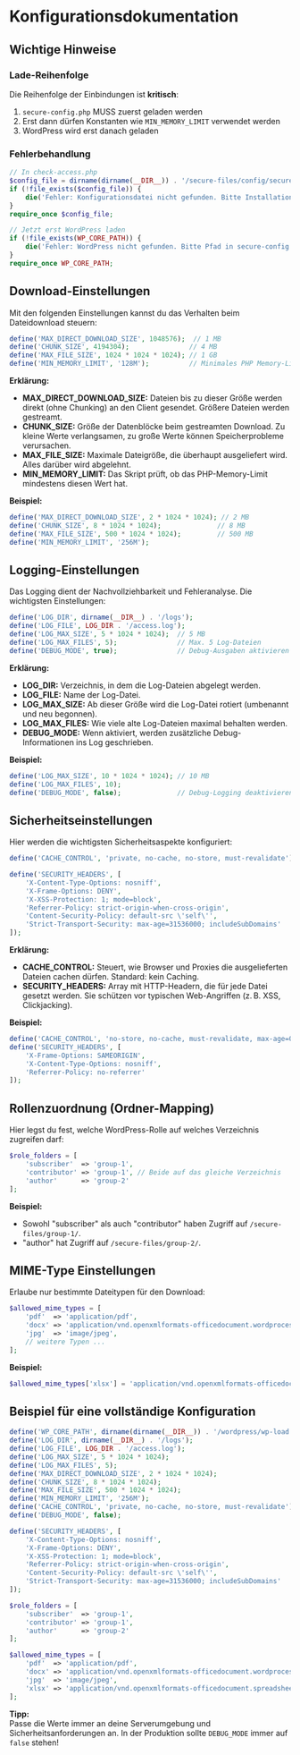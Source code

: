# Konfigurationsdokumentation

## Wichtige Hinweise

### Lade-Reihenfolge
Die Reihenfolge der Einbindungen ist **kritisch**:
1. `secure-config.php` MUSS zuerst geladen werden
2. Erst dann dürfen Konstanten wie `MIN_MEMORY_LIMIT` verwendet werden
3. WordPress wird erst danach geladen

### Fehlerbehandlung
```php
// In check-access.php
$config_file = dirname(dirname(__DIR__)) . '/secure-files/config/secure-config.php';
if (!file_exists($config_file)) {
    die('Fehler: Konfigurationsdatei nicht gefunden. Bitte Installation überprüfen.');
}
require_once $config_file;

// Jetzt erst WordPress laden
if (!file_exists(WP_CORE_PATH)) {
    die('Fehler: WordPress nicht gefunden. Bitte Pfad in secure-config.php überprüfen.');
}
require_once WP_CORE_PATH;
```

## Download-Einstellungen

Mit den folgenden Einstellungen kannst du das Verhalten beim Dateidownload steuern:

```php
define('MAX_DIRECT_DOWNLOAD_SIZE', 1048576);  // 1 MB
define('CHUNK_SIZE', 4194304);               // 4 MB
define('MAX_FILE_SIZE', 1024 * 1024 * 1024); // 1 GB
define('MIN_MEMORY_LIMIT', '128M');          // Minimales PHP Memory-Limit
```

**Erklärung:**
- **MAX_DIRECT_DOWNLOAD_SIZE:** Dateien bis zu dieser Größe werden direkt (ohne Chunking) an den Client gesendet. Größere Dateien werden gestreamt.
- **CHUNK_SIZE:** Größe der Datenblöcke beim gestreamten Download. Zu kleine Werte verlangsamen, zu große Werte können Speicherprobleme verursachen.
- **MAX_FILE_SIZE:** Maximale Dateigröße, die überhaupt ausgeliefert wird. Alles darüber wird abgelehnt.
- **MIN_MEMORY_LIMIT:** Das Skript prüft, ob das PHP-Memory-Limit mindestens diesen Wert hat.

**Beispiel:**
```php
define('MAX_DIRECT_DOWNLOAD_SIZE', 2 * 1024 * 1024); // 2 MB
define('CHUNK_SIZE', 8 * 1024 * 1024);              // 8 MB
define('MAX_FILE_SIZE', 500 * 1024 * 1024);         // 500 MB
define('MIN_MEMORY_LIMIT', '256M');
```

## Logging-Einstellungen

Das Logging dient der Nachvollziehbarkeit und Fehleranalyse. Die wichtigsten Einstellungen:

```php
define('LOG_DIR', dirname(__DIR__) . '/logs');
define('LOG_FILE', LOG_DIR . '/access.log');
define('LOG_MAX_SIZE', 5 * 1024 * 1024);  // 5 MB
define('LOG_MAX_FILES', 5);               // Max. 5 Log-Dateien
define('DEBUG_MODE', true);               // Debug-Ausgaben aktivieren
```

**Erklärung:**
- **LOG_DIR:** Verzeichnis, in dem die Log-Dateien abgelegt werden.
- **LOG_FILE:** Name der Log-Datei.
- **LOG_MAX_SIZE:** Ab dieser Größe wird die Log-Datei rotiert (umbenannt und neu begonnen).
- **LOG_MAX_FILES:** Wie viele alte Log-Dateien maximal behalten werden.
- **DEBUG_MODE:** Wenn aktiviert, werden zusätzliche Debug-Informationen ins Log geschrieben.

**Beispiel:**
```php
define('LOG_MAX_SIZE', 10 * 1024 * 1024); // 10 MB
define('LOG_MAX_FILES', 10);
define('DEBUG_MODE', false);              // Debug-Logging deaktivieren (empfohlen in Produktion)
```

## Sicherheitseinstellungen

Hier werden die wichtigsten Sicherheitsaspekte konfiguriert:

```php
define('CACHE_CONTROL', 'private, no-cache, no-store, must-revalidate');

define('SECURITY_HEADERS', [
    'X-Content-Type-Options: nosniff',
    'X-Frame-Options: DENY',
    'X-XSS-Protection: 1; mode=block',
    'Referrer-Policy: strict-origin-when-cross-origin',
    'Content-Security-Policy: default-src \'self\'',
    'Strict-Transport-Security: max-age=31536000; includeSubDomains'
]);
```

**Erklärung:**
- **CACHE_CONTROL:** Steuert, wie Browser und Proxies die ausgelieferten Dateien cachen dürfen. Standard: kein Caching.
- **SECURITY_HEADERS:** Array mit HTTP-Headern, die für jede Datei gesetzt werden. Sie schützen vor typischen Web-Angriffen (z. B. XSS, Clickjacking).

**Beispiel:**
```php
define('CACHE_CONTROL', 'no-store, no-cache, must-revalidate, max-age=0');
define('SECURITY_HEADERS', [
    'X-Frame-Options: SAMEORIGIN',
    'X-Content-Type-Options: nosniff',
    'Referrer-Policy: no-referrer'
]);
```

## Rollenzuordnung (Ordner-Mapping)

Hier legst du fest, welche WordPress-Rolle auf welches Verzeichnis zugreifen darf:

```php
$role_folders = [
    'subscriber'  => 'group-1',
    'contributor' => 'group-1', // Beide auf das gleiche Verzeichnis
    'author'      => 'group-2'
];
```

**Beispiel:**
- Sowohl "subscriber" als auch "contributor" haben Zugriff auf `/secure-files/group-1/`.
- "author" hat Zugriff auf `/secure-files/group-2/`.

## MIME-Type Einstellungen

Erlaube nur bestimmte Dateitypen für den Download:

```php
$allowed_mime_types = [
    'pdf'  => 'application/pdf',
    'docx' => 'application/vnd.openxmlformats-officedocument.wordprocessingml.document',
    'jpg'  => 'image/jpeg',
    // weitere Typen ...
];
```

**Beispiel:**
```php
$allowed_mime_types['xlsx'] = 'application/vnd.openxmlformats-officedocument.spreadsheetml.sheet';
```

## Beispiel für eine vollständige Konfiguration

```php
define('WP_CORE_PATH', dirname(dirname(__DIR__)) . '/wordpress/wp-load.php');
define('LOG_DIR', dirname(__DIR__) . '/logs');
define('LOG_FILE', LOG_DIR . '/access.log');
define('LOG_MAX_SIZE', 5 * 1024 * 1024);
define('LOG_MAX_FILES', 5);
define('MAX_DIRECT_DOWNLOAD_SIZE', 2 * 1024 * 1024);
define('CHUNK_SIZE', 8 * 1024 * 1024);
define('MAX_FILE_SIZE', 500 * 1024 * 1024);
define('MIN_MEMORY_LIMIT', '256M');
define('CACHE_CONTROL', 'private, no-cache, no-store, must-revalidate');
define('DEBUG_MODE', false);

define('SECURITY_HEADERS', [
    'X-Content-Type-Options: nosniff',
    'X-Frame-Options: DENY',
    'X-XSS-Protection: 1; mode=block',
    'Referrer-Policy: strict-origin-when-cross-origin',
    'Content-Security-Policy: default-src \'self\'',
    'Strict-Transport-Security: max-age=31536000; includeSubDomains'
]);

$role_folders = [
    'subscriber'  => 'group-1',
    'contributor' => 'group-1',
    'author'      => 'group-2'
];

$allowed_mime_types = [
    'pdf'  => 'application/pdf',
    'docx' => 'application/vnd.openxmlformats-officedocument.wordprocessingml.document',
    'jpg'  => 'image/jpeg',
    'xlsx' => 'application/vnd.openxmlformats-officedocument.spreadsheetml.sheet'
];
```

**Tipp:**  
Passe die Werte immer an deine Serverumgebung und Sicherheitsanforderungen an. In der Produktion sollte `DEBUG_MODE` immer auf `false` stehen!

